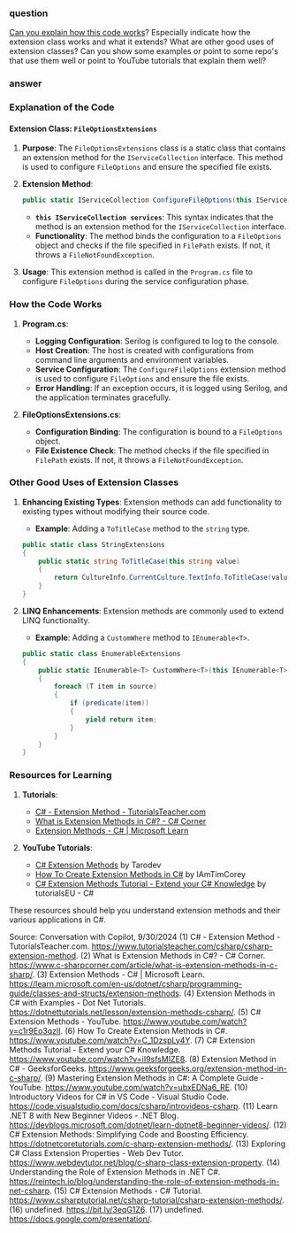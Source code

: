### question

[Can you explain how this code works](../Appsettings/extensionClassesEncapsulatingCommonCode.md)? Especially indicate how the extension class works and what it extends? What are other good uses of extension classes? Can you show some examples or point to some repo's that use them well or point to YouTube tutorials that explain them well?

### answer

### Explanation of the Code

#### Extension Class: `FileOptionsExtensions`

1. **Purpose**: The `FileOptionsExtensions` class is a static class that contains an extension method for the `IServiceCollection` interface. This method is used to configure `FileOptions` and ensure the specified file exists.

2. **Extension Method**:

   ```csharp
   public static IServiceCollection ConfigureFileOptions(this IServiceCollection services, IConfiguration configuration)
   ```

   - **`this IServiceCollection services`**: This syntax indicates that the method is an extension method for the `IServiceCollection` interface.
   - **Functionality**: The method binds the configuration to a `FileOptions` object and checks if the file specified in `FilePath` exists. If not, it throws a `FileNotFoundException`.

3. **Usage**: This extension method is called in the `Program.cs` file to configure `FileOptions` during the service configuration phase.

### How the Code Works

1. **Program.cs**:

   - **Logging Configuration**: Serilog is configured to log to the console.
   - **Host Creation**: The host is created with configurations from command line arguments and environment variables.
   - **Service Configuration**: The `ConfigureFileOptions` extension method is used to configure `FileOptions` and ensure the file exists.
   - **Error Handling**: If an exception occurs, it is logged using Serilog, and the application terminates gracefully.

2. **FileOptionsExtensions.cs**:
   - **Configuration Binding**: The configuration is bound to a `FileOptions` object.
   - **File Existence Check**: The method checks if the file specified in `FilePath` exists. If not, it throws a `FileNotFoundException`.

### Other Good Uses of Extension Classes

1. **Enhancing Existing Types**: Extension methods can add functionality to existing types without modifying their source code.

   - **Example**: Adding a `ToTitleCase` method to the `string` type.

   ```csharp
   public static class StringExtensions
   {
       public static string ToTitleCase(this string value)
       {
           return CultureInfo.CurrentCulture.TextInfo.ToTitleCase(value);
       }
   }
   ```

2. **LINQ Enhancements**: Extension methods are commonly used to extend LINQ functionality.
   - **Example**: Adding a `CustomWhere` method to `IEnumerable<T>`.
   ```csharp
   public static class EnumerableExtensions
   {
       public static IEnumerable<T> CustomWhere<T>(this IEnumerable<T> source, Func<T, bool> predicate)
       {
           foreach (T item in source)
           {
               if (predicate(item))
               {
                   yield return item;
               }
           }
       }
   }
   ```

### Resources for Learning

1. **Tutorials**:

   - [C# - Extension Method - TutorialsTeacher.com](https://www.tutorialsteacher.com/csharp/csharp-extension-method)
   - [What is Extension Methods in C#? - C# Corner](https://www.c-sharpcorner.com/article/what-is-extension-methods-in-c-sharp/)
   - [Extension Methods - C# | Microsoft Learn](https://learn.microsoft.com/en-us/dotnet/csharp/programming-guide/classes-and-structs/extension-methods)

2. **YouTube Tutorials**:
   - [C# Extension Methods](https://www.youtube.com/watch?v=c1r9Eo3qzlI) by Tarodev
   - [How To Create Extension Methods in C#](https://www.youtube.com/watch?v=C_1DzspLy4Y) by IAmTimCorey
   - [C# Extension Methods Tutorial - Extend your C# Knowledge](https://www.youtube.com/watch?v=iI9sfsMIZE8) by tutorialsEU - C#

These resources should help you understand extension methods and their various applications in C#.

Source: Conversation with Copilot, 9/30/2024
(1) C# - Extension Method - TutorialsTeacher.com. https://www.tutorialsteacher.com/csharp/csharp-extension-method.
(2) What is Extension Methods in C#? - C# Corner. https://www.c-sharpcorner.com/article/what-is-extension-methods-in-c-sharp/.
(3) Extension Methods - C# | Microsoft Learn. https://learn.microsoft.com/en-us/dotnet/csharp/programming-guide/classes-and-structs/extension-methods.
(4) Extension Methods in C# with Examples - Dot Net Tutorials. https://dotnettutorials.net/lesson/extension-methods-csharp/.
(5) C# Extension Methods - YouTube. https://www.youtube.com/watch?v=c1r9Eo3qzlI.
(6) How To Create Extension Methods in C#. https://www.youtube.com/watch?v=C_1DzspLy4Y.
(7) C# Extension Methods Tutorial - Extend your C# Knowledge. https://www.youtube.com/watch?v=iI9sfsMIZE8.
(8) Extension Method in C# - GeeksforGeeks. https://www.geeksforgeeks.org/extension-method-in-c-sharp/.
(9) Mastering Extension Methods in C#: A Complete Guide - YouTube. https://www.youtube.com/watch?v=ubxEDNa6_RE.
(10) Introductory Videos for C# in VS Code - Visual Studio Code. https://code.visualstudio.com/docs/csharp/introvideos-csharp.
(11) Learn .NET 8 with New Beginner Videos - .NET Blog. https://devblogs.microsoft.com/dotnet/learn-dotnet8-beginner-videos/.
(12) C# Extension Methods: Simplifying Code and Boosting Efficiency. https://dotnetcoretutorials.com/c-sharp-extension-methods/.
(13) Exploring C# Class Extension Properties - Web Dev Tutor. https://www.webdevtutor.net/blog/c-sharp-class-extension-property.
(14) Understanding the Role of Extension Methods in .NET C#. https://reintech.io/blog/understanding-the-role-of-extension-methods-in-net-csharp.
(15) C# Extension Methods - C# Tutorial. https://www.csharptutorial.net/csharp-tutorial/csharp-extension-methods/.
(16) undefined. https://bit.ly/3eqG1Z6.
(17) undefined. https://docs.google.com/presentation/.
